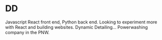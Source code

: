 # DD

Javascript React front end, Python back end.
Looking to experiment more with React and building websites.
Dynamic Detailing... Powerwashing company in the PNW.

